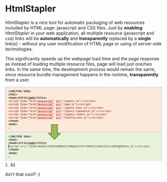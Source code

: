 # HtmlStapler

*HtmlStapler* is a nice tool for automatic packaging of web resources
included by HTML page: javascript and CSS files. Just by **enabling**
*HtmlStapler* in your web application, all multiple resource (javascript
and css) links will be **automatically** and **transparently** replaced
by a **single** link(s) - without any user modification of HTML page or
using of server-side technologies.

This significantly speeds up the webpage load time and the page response
as instead of loading multiple resource files, page will load just
one/two links. In the same time, the development process would remain
the same, since resource bundle management happens in the runtime,
**transparently** from a user.

![htmlstapler](htmlstapler-view.png){: .b}

Ain't that cool? :)
